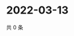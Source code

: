 # 2022-03-13

共 0 条

<!-- BEGIN WEIBO -->
<!-- 最后更新时间 Sun Mar 13 2022 11:15:49 GMT+0800 (China Standard Time) -->

<!-- END WEIBO -->
